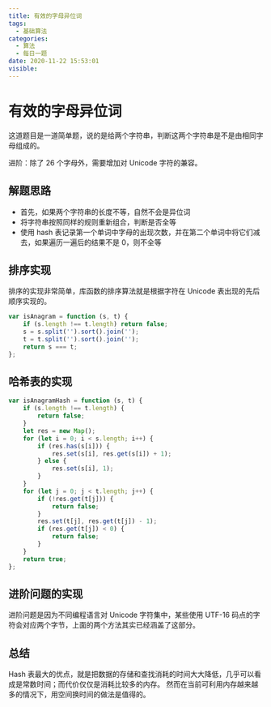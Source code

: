 ```yaml
---
title: 有效的字母异位词
tags:
  - 基础算法
categories:
  - 算法
  - 每日一题
date: 2020-11-22 15:53:01
visible:
---
```



# 有效的字母异位词

这道题目是一道简单题，说的是给两个字符串，判断这两个字符串是不是由相同字母组成的。

进阶：除了 26 个字母外，需要增加对 Unicode 字符的兼容。

## 解题思路

-   首先，如果两个字符串的长度不等，自然不会是异位词
-   将字符串按照同样的规则重新组合，判断是否全等
-   使用 hash 表记录第一个单词中字母的出现次数，并在第二个单词中将它们减去，如果遍历一遍后的结果不是 0，则不全等

## 排序实现

排序的实现非常简单，库函数的排序算法就是根据字符在 Unicode 表出现的先后顺序实现的。

```js
var isAnagram = function (s, t) {
	if (s.length !== t.length) return false;
	s = s.split('').sort().join('');
	t = t.split('').sort().join('');
	return s === t;
};
```

## 哈希表的实现

```js
var isAnagramHash = function (s, t) {
	if (s.length !== t.length) {
		return false;
	}
	let res = new Map();
	for (let i = 0; i < s.length; i++) {
		if (res.has(s[i])) {
			res.set(s[i], res.get(s[i]) + 1);
		} else {
			res.set(s[i], 1);
		}
	}
	for (let j = 0; j < t.length; j++) {
		if (!res.get(t[j])) {
			return false;
		}
		res.set(t[j], res.get(t[j]) - 1);
		if (res.get(t[j]) < 0) {
			return false;
		}
	}
	return true;
};
```

## 进阶问题的实现

进阶问题是因为不同编程语言对 Unicode 字符集中，某些使用 UTF-16 码点的字符会对应两个字节，上面的两个方法其实已经涵盖了这部分。

## 总结

Hash 表最大的优点，就是把数据的存储和查找消耗的时间大大降低，几乎可以看成是常数时间；而代价仅仅是消耗比较多的内存。 然而在当前可利用内存越来越多的情况下，用空间换时间的做法是值得的。
